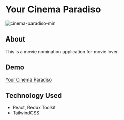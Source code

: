 # Your Cinema Paradiso

![cinema-paradiso-min](https://user-images.githubusercontent.com/55824449/117584812-dabf1800-b0c3-11eb-810b-99b5b1bbeb4c.gif)

<!-- <img width="1440" alt="cinema-paradiso" src="https://user-images.githubusercontent.com/55824449/117579916-14832500-b0aa-11eb-8771-cc083f002c87.png"> -->

## About

This is a movie nomination application for movie lover.

## Demo

[Your Cinema Paradiso](https://your-cinema-paradiso.netlify.app/)

## Technology Used

- React, Redux Toolkit
- TailwindCSS
